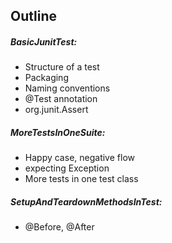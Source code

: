 ## Outline

##### BasicJunitTest:
  * Structure of a test
  * Packaging
  * Naming conventions
  * @Test annotation
  * org.junit.Assert

##### MoreTestsInOneSuite:
  * Happy case, negative flow
  * expecting Exception
  * More tests in one test class

##### SetupAndTeardownMethodsInTest:
  * @Before, @After
